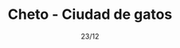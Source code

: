 ---
title: Cheto - Ciudad de gatos
date: 23/12
address: C. 17 1846, B1904 CVT, Provincia de Buenos Aires
---